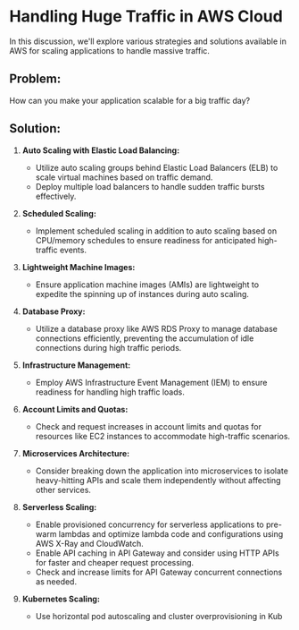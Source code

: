 # Handling Huge Traffic in AWS Cloud

In this discussion, we'll explore various strategies and solutions available in AWS for scaling applications to handle massive traffic.

## Problem:

How can you make your application scalable for a big traffic day?

## Solution:

1. **Auto Scaling with Elastic Load Balancing:**
   - Utilize auto scaling groups behind Elastic Load Balancers (ELB) to scale virtual machines based on traffic demand.
   - Deploy multiple load balancers to handle sudden traffic bursts effectively.

2. **Scheduled Scaling:**
   - Implement scheduled scaling in addition to auto scaling based on CPU/memory schedules to ensure readiness for anticipated high-traffic events.

3. **Lightweight Machine Images:**
   - Ensure application machine images (AMIs) are lightweight to expedite the spinning up of instances during auto scaling.

4. **Database Proxy:**
   - Utilize a database proxy like AWS RDS Proxy to manage database connections efficiently, preventing the accumulation of idle connections during high traffic periods.

5. **Infrastructure Management:**
   - Employ AWS Infrastructure Event Management (IEM) to ensure readiness for handling high traffic loads.

6. **Account Limits and Quotas:**
   - Check and request increases in account limits and quotas for resources like EC2 instances to accommodate high-traffic scenarios.

7. **Microservices Architecture:**
   - Consider breaking down the application into microservices to isolate heavy-hitting APIs and scale them independently without affecting other services.

8. **Serverless Scaling:**
   - Enable provisioned concurrency for serverless applications to pre-warm lambdas and optimize lambda code and configurations using AWS X-Ray and CloudWatch.
   - Enable API caching in API Gateway and consider using HTTP APIs for faster and cheaper request processing.
   - Check and increase limits for API Gateway concurrent connections as needed.

9. **Kubernetes Scaling:**
   - Use horizontal pod autoscaling and cluster overprovisioning in Kub
